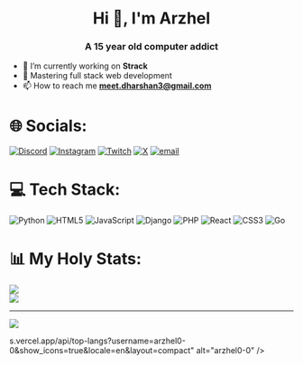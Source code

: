 <h1 align="center">Hi 👋, I'm Arzhel</h1>
<h3 align="center">A 15 year old computer addict</h3>

- 🔭 I’m currently working on **Strack**
- 🪽 Mastering full stack web development
- 📫 How to reach me **meet.dharshan3@gmail.com**


# 🌐 Socials:

[![Discord](https://img.shields.io/badge/Discord-%237289DA.svg?logo=discord&logoColor=white)](https://discord.gg/arzhel0.0) [![Instagram](https://img.shields.io/badge/Instagram-%23E4405F.svg?logo=Instagram&logoColor=white)](https://instagram.com/dharshan0.0) [![Twitch](https://img.shields.io/badge/Twitch-%239146FF.svg?logo=Twitch&logoColor=white)](https://twitch.tv/arzhel0_0) [![X](https://img.shields.io/badge/X-black.svg?logo=X&logoColor=white)](https://x.com/arzhel0_0) [![email](https://img.shields.io/badge/Email-D14836?logo=gmail&logoColor=white)](mailto:meet.dharshan3@gmail.com) 

# 💻 Tech Stack:

![Python](https://img.shields.io/badge/python-3670A0?style=for-the-badge&logo=python&logoColor=ffdd54) ![HTML5](https://img.shields.io/badge/html5-%23E34F26.svg?style=for-the-badge&logo=html5&logoColor=white) ![JavaScript](https://img.shields.io/badge/javascript-%23323330.svg?style=for-the-badge&logo=javascript&logoColor=%23F7DF1E) ![Django](https://img.shields.io/badge/django-%23092E20.svg?style=for-the-badge&logo=django&logoColor=white) ![PHP](https://img.shields.io/badge/php-%23777BB4.svg?style=for-the-badge&logo=php&logoColor=white) ![React](https://img.shields.io/badge/react-%2320232a.svg?style=for-the-badge&logo=react&logoColor=%2361DAFB) ![CSS3](https://img.shields.io/badge/css3-%231572B6.svg?style=for-the-badge&logo=css3&logoColor=white) ![Go](https://img.shields.io/badge/go-%2300ADD8.svg?style=for-the-badge&logo=go&logoColor=white)


# 📊 My Holy Stats:

![](https://nirzak-streak-stats.vercel.app/?user=arzhel0-0&theme=ambient_gradient&hide_border=true)<br/>
![](https://github-readme-stats.vercel.app/api/top-langs/?username=arzhel0-0&theme=ambient_gradient&hide_border=true&include_all_commits=false&count_private=false&layout=compact)

---
[![](https://visitcount.itsvg.in/api?id=arzhel0-0&icon=0&color=0)](https://visitcount.itsvg.in)

<!-- Proudly created with GPRM ( https://gprm.itsvg.in ) -->s.vercel.app/api/top-langs?username=arzhel0-0&show_icons=true&locale=en&layout=compact" alt="arzhel0-0" /></p>
